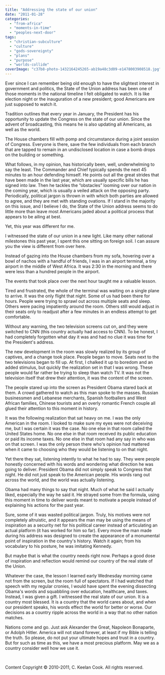 ```yaml
---
title: "Addressing the state of our union"
date: "2011-01-28"
categories: 
  - "from-africa"
  - "moments-in-time"
  - "peoples-next-door"
tags: 
  - "christian-subculture"
  - "culture"
  - "gods-sovereignty"
  - "plans"
  - "purpose"
  - "worlds-collide"
coverImage: "c37b8-photo-1432164245265-ab19a48c3d09-e1478003908518.jpg"
---
```


Ever since I can remember being old enough to have the slightest interest in government and politics, the State of the Union address has been one of those moments in the national timeline I felt obligated to watch. It is like election night or the inauguration of a new president; good Americans are just supposed to watch it.

Tradition outlines that every year in January, the President has his opportunity to update the Congress on the state of our union. Since the advent of broadcasting, this means he is also updating all Americans, as well as the world.

The House chambers fill with pomp and circumstance during a joint session of Congress. Everyone is there, save the few individuals from each branch that are tapped to remain in an undisclosed location in case a bomb drops on the building or something.

What follows, in my opinion, has historically been, well, underwhelming to say the least. The Commander and Chief typically spends the next 45 minutes to an hour defending himself. He points out all the great strides that have been made in the last year, which are usually specific bills he has signed into law. Then he tackles the “obstacles” looming over our nation in the coming year, which is usually a veiled attack on the opposing party. Periodically, political jargon is thrown in with which both parties are allowed to agree, and they are met with standing ovations. If I stand in the majority on this issue, and I believe I do, the State of the Union address seems to do little more than leave most Americans jaded about a political process that appears to be ailing at best.

Yet, this year was different for me.

I witnessed the state of our union in a new light. Like many other national milestones this past year, I spent this one sitting on foreign soil. I can assure you the view is different from over here.

Instead of gazing into the House chambers from my sofa, hovering over a bowl of nachos with a handful of friends, I was in an airport terminal, a tiny airport in the middle of West Africa. It was 2:30 in the morning and there were less than a hundred people in the airport.

The events that took place over the next hour taught me a valuable lesson.

Tired and frustrated, the whole of the terminal was waiting on a single plane to arrive. It was the only flight that night. Some of us had been there for hours. People were trying to sprawl out across multiple seats and sleep. Others were pacing impatiently around the room. Others still would adjust in their seats only to readjust after a few minutes in an endless attempt to get comfortable.

Without any warning, the two television screens cut on, and they were switched to CNN (this country actually had access to CNN). To be honest, I had completely forgotten what day it was and had no clue it was time for the President's address.

The new development in the room was slowly realized by its group of captives, and a change took place. People began to move. Seats next to the two televisions began to fill up. At first, I chalked it up to boredom and an added stimulus, but quickly the realization set in that I was wrong. These people would far rather be trying to sleep than watch TV. It was not the television itself that drew their attention, it was the content of the screen.

The people stared up into the screen as President Obama stared back at them. A crowd gathered to watch as this man spoke to the masses. Russian businessmen and Lebanese merchants, Spanish footballers and West African families, Chinese tourists and an overly romantic French couple all glued their attention to this moment in history.

It was the following realization that sat heavy on me. I was the only American in the room. I looked to make sure my eyes were not deceiving me, but I was certain it was the case. No one else in that room called the United States home. No one else in that room received its public education or paid its income taxes. No one else in that room had any say in who was on that screen. I was the only person there who's opinion had mattered when it came to choosing who they would be listening to on that night.

Yet there they sat, listening intently to what he had to say. They were people honestly concerned with his words and wondering what direction he was going to deliver. President Obama did not simply speak to Congress that night. He did not just speak to the American people. His words rang out across the world, and the world was actually listening.

Obama had many things to say that night. Much of what he said I actually liked, especially the way he said it. He strayed some from the formula, using this moment in time to deliver words meant to motivate a people instead of explaining his actions for the past year.

Sure, some of it was wasted political jargon. Truly, his motives were not completely altruistic, and it appears the man may be using the means of inspiration as a security net for his political career instead of articulating an actual platform (it has worked for him so far). Every move the man made during his address was designed to create the appearance of a monumental point of inspiration in the country's history. Watch it again; from his vocabulary to his posture, he was imitating Kennedy.

But maybe that is what the country needs right now. Perhaps a good dose of inspiration and reflection would remind our country of the real state of the Union.

Whatever the case, the lesson I learned early Wednesday morning came not from the screen, but the room full of spectators. If I had watched that speech with my regular cronies, I would have spent the evening dissecting Obama's words and squabbling over education, healthcare, and taxes. Instead, I was given a gift. I witnessed the real state of our union. It is a country most blessed. It is a country that the world cares about, and when our president speaks, his words effect the world for better or worse. Our decisions as a country ripple across the world in a way that no other nation matches.

Nations come and go. Just ask Alexander the Great, Napoleon Bonaparte, or Adolph Hitler. America will not stand forever, at least if my Bible is telling the truth. So please, do not put your ultimate hopes and trust in a country. But for such as time as this, we have a most precious platform. May we as a country consider well how we use it.

 

Content Copyright © 2010-2011, C. Keelan Cook. All rights reserved.
